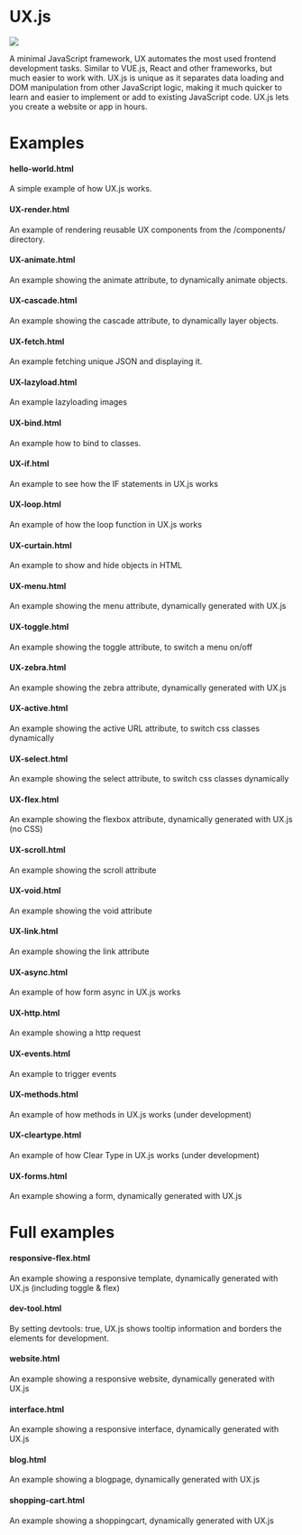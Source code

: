 # UX.js

<img src="https://github.com/flaneurette/UX.js/blob/main/assets/images/UX-logo.png" />

A minimal JavaScript framework, UX automates the most used frontend development tasks. Similar to VUE.js, React and other frameworks, but much easier to work with. UX.js is unique as it separates data loading and DOM manipulation from other JavaScript logic, making it much quicker to learn and easier to implement or add to existing JavaScript code. UX.js lets you create a website or app in hours.

# Examples

#### hello-world.html
A simple example of how UX.js works.
#### UX-render.html
An example of rendering reusable UX components from the /components/ directory. 
#### UX-animate.html
An example showing the animate attribute, to dynamically animate objects.
#### UX-cascade.html
An example showing the cascade attribute, to dynamically layer objects.
#### UX-fetch.html
An example fetching unique JSON and displaying it.
#### UX-lazyload.html
An example lazyloading images
#### UX-bind.html
An example how to bind to classes.
#### UX-if.html
An example to see how the IF statements in UX.js works
#### UX-loop.html
An example of how the loop function in UX.js works
#### UX-curtain.html
An example to show and hide objects in HTML
#### UX-menu.html
An example showing the menu attribute, dynamically generated with UX.js
#### UX-toggle.html
An example showing the toggle attribute, to switch a menu on/off
#### UX-zebra.html
An example showing the zebra attribute, dynamically generated with UX.js
#### UX-active.html
An example showing the active URL attribute, to switch css classes dynamically
#### UX-select.html
An example showing the select attribute, to switch css classes dynamically
#### UX-flex.html
An example showing the flexbox attribute, dynamically generated with UX.js (no CSS)
#### UX-scroll.html
An example showing the scroll attribute
#### UX-void.html
An example showing the void attribute
#### UX-link.html
An example showing the link attribute
#### UX-async.html
An example of how form async in UX.js works
#### UX-http.html
An example showing a http request
#### UX-events.html
An example to trigger events
#### UX-methods.html
An example of how methods in UX.js works (under development)
#### UX-cleartype.html
An example of how Clear Type in UX.js works (under development)
#### UX-forms.html
An example showing a form, dynamically generated with UX.js

# Full examples
#### responsive-flex.html
An example showing a responsive template, dynamically generated with UX.js (including toggle & flex)
#### dev-tool.html
By setting devtools: true, UX.js shows tooltip information and borders the elements for development.
#### website.html
An example showing a responsive website, dynamically generated with UX.js
#### interface.html
An example showing a responsive interface, dynamically generated with UX.js
#### blog.html
An example showing a blogpage, dynamically generated with UX.js
#### shopping-cart.html
An example showing a shoppingcart, dynamically generated with UX.js

